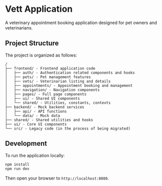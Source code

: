
# Vett Application

A veterinary appointment booking application designed for pet owners and veterinarians.

## Project Structure

The project is organized as follows:

```
/
├── frontend/ - Frontend application code
│   ├── auth/ - Authentication related components and hooks
│   ├── pets/ - Pet management features
│   ├── vets/ - Veterinarian listing and details
│   ├── appointments/ - Appointment booking and management
│   ├── navigation/ - Navigation components
│   ├── pages/ - Full page components
│   ├── ui/ - Shared UI components
│   └── shared/ - Utilities, constants, contexts
├── backend/ - Mock backend services
│   ├── api/ - API functions
│   └── data/ - Mock data
├── shared/ - Shared utilities and hooks
├── ui/ - Core UI components
└── src/ - Legacy code (in the process of being migrated)
```

## Development

To run the application locally:

```bash
npm install
npm run dev
```

Then open your browser to `http://localhost:8080`.
